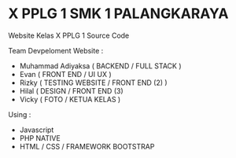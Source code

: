 # X PPLG 1 SMK 1 PALANGKARAYA
Website Kelas X PPLG 1 Source Code 

Team Devpeloment Website : 
- Muhammad Adiyaksa ( BACKEND / FULL STACK )
- Evan ( FRONT END / UI UX )
- Rizky ( TESTING WEBSITE / FRONT END (2) )
- Hilal ( DESIGN / FRONT END (3)
- Vicky ( FOTO / KETUA KELAS )

Using :
- Javascript
- PHP NATIVE
- HTML / CSS / FRAMEWORK BOOTSTRAP

